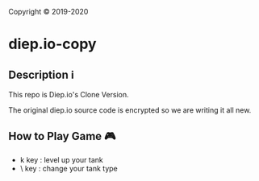 Copyright © 2019-2020
# diep.io-copy
## Description ℹ️
This repo is Diep.io's Clone Version.

The original diep.io source code is encrypted
so we are writing it all new.

## How to Play Game 🎮
- k key : level up your tank
- \ key : change your tank type
